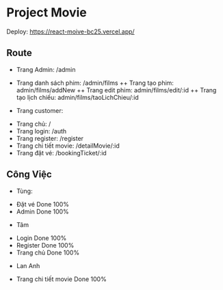 # Project Movie
Deploy: https://react-moive-bc25.vercel.app/

## Route
- Trang Admin: /admin
 + Trang danh sách phim: /admin/films
   ++ Trang tạo phim: admin/films/addNew
   ++ Trang edit phim: admin/films/edit/:id
   ++ Trang tạo lịch chiếu: admin/films/taoLichChieu/:id

- Trang customer:
 + Trang chủ: /
 + Trang login: /auth
 + Trang register: /register
 + Trang chi tiết movie: /detailMovie/:id
 + Trang đặt vé: /bookingTicket/:id
## Công Việc
- Tùng:
+ Đặt vé                      Done 100%
+ Admin                       Done 100%

- Tâm 
+ Login                       Done 100%
+ Register                    Done 100%
+ Trang chủ                   Done 100%

- Lan Anh
+ Trang chi tiết movie        Done 100%
